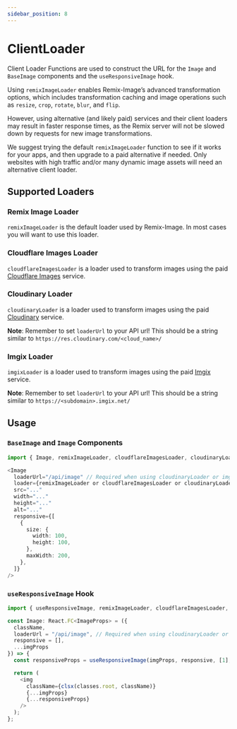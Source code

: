 ```yaml
---
sidebar_position: 8
---
```


# ClientLoader

Client Loader Functions are used to construct the URL for the `Image` and `BaseImage` components and the `useResponsiveImage` hook.

Using `remixImageLoader` enables Remix-Image’s advanced transformation options, which includes transformation caching and image operations such as `resize`, `crop`, `rotate`, `blur`, and `flip`.

However, using alternative (and likely paid) services and their client loaders may result in faster response times, as the Remix server will not be slowed down by requests for new image transformations.

We suggest trying the default `remixImageLoader` function to see if it works for your apps, and then upgrade to a paid alternative if needed. Only websites with high traffic and/or many dynamic image assets will need an alternative client loader.

## Supported Loaders

### Remix Image Loader

`remixImageLoader` is the default loader used by Remix-Image. In most cases you will want to use this loader.

### Cloudflare Images Loader

`cloudflareImagesLoader` is a loader used to transform images using the paid [Cloudflare Images](https://developers.cloudflare.com/images/) service. 

### Cloudinary Loader

`cloudinaryLoader` is a loader used to transform images using the paid [Cloudinary](https://cloudinary.com/) service. 

**Note**: Remember to set `loaderUrl` to your API url! This should be a string similar to `https://res.cloudinary.com/<cloud_name>/`

### Imgix Loader

`imgixLoader` is a loader used to transform images using the paid [Imgix](https://imgix.com/) service. 

**Note**: Remember to set `loaderUrl` to your API url! This should be a string similar to `https://<subdomain>.imgix.net/`

## Usage

### `BaseImage` and `Image` Components

```typescript jsx
import { Image, remixImageLoader, cloudflareImagesLoader, cloudinaryLoader, imgixLoader } from "remix-image";

<Image
  loaderUrl="/api/image" // Required when using cloudinaryLoader or imgixLoader
  loader={remixImageLoader or cloudflareImagesLoader or cloudinaryLoader or imgixLoader}
  src="..."
  width="..."
  height="..."
  alt="..."
  responsive={[
    {
      size: {
        width: 100,
        height: 100,
      },
      maxWidth: 200,
    },
  ]}
/>
```

### `useResponsiveImage` Hook

```typescript jsx
import { useResponsiveImage, remixImageLoader, cloudflareImagesLoader, cloudinaryLoader, imgixLoader } from "remix-image";

const Image: React.FC<ImageProps> = ({
  className, 
  loaderUrl = "/api/image", // Required when using cloudinaryLoader or imgixLoader
  responsive = [],
  ...imgProps
}) => {
  const responsiveProps = useResponsiveImage(imgProps, responsive, [1], loaderUrl, remixImageLoader or cloudflareImagesLoader or cloudinaryLoader or imgixLoader);

  return (
    <img
      className={clsx(classes.root, className)}
      {...imgProps}
      {...responsiveProps}
    />
  );
};
```